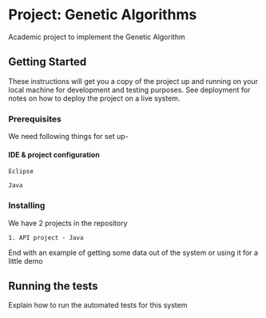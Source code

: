 # Project: Genetic Algorithms
Academic project to implement the Genetic Algorithm

## Getting Started

These instructions will get you a copy of the project up and running on your local machine for development and testing purposes. See deployment for notes on how to deploy the project on a live system.

### Prerequisites

We need following things for set up-

#### IDE & project configuration
```
Eclipse
```
```
Java
```

### Installing

We have 2 projects in the repository

```
1. API project - Java
```
End with an example of getting some data out of the system or using it for a little demo

## Running the tests

Explain how to run the automated tests for this system
 
